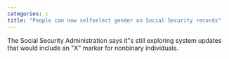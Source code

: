 ```yaml
---
categories: c
title: "People can now selfselect gender on Social Security records"
---
```

The Social Security Administration says it"s still exploring system updates that would include an "X" marker for nonbinary individuals.